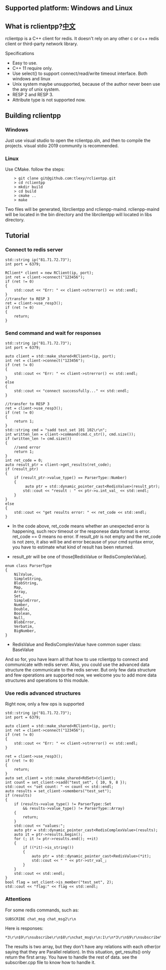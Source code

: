 Supported platform: Windows and Linux
--------------

What is rclientpp?[中文](https://leoxo.blog.csdn.net/article/details/123052886)
--------------

rclientpp is a C++ client for redis. It doesn't rely on any other c or c++ redis client or third-party network library.

Specifications

* Easy to use.
* C++ 11 require only.
* Use select() to support connect/read/write timeout interface. Both windows and linux
* Unix system maybe unsupported, because of the author never been use the any of unix system.
* RESP 2 and RESP 3.
* Attribute type is not supported now.

Building rclientpp
--------------

### Windows
Just use visual studio to open the rclientpp.sln, and then to compile the projects. visual stdio 2019 community is recommended.

### Linux
Use CMake. follow the steps:
```
    > git clone git@github.com:tlexy/rclientpp.git
    > cd rclientpp
    > mkdir build
    > cd build
    > cmake ..
    > make
```
Two files will be generated, librclientpp and rclienpp-maind.
rclienpp-maind will be located in the bin directory and the librclientpp will located in libs directory.

Tutorial
--------------
### Connect to redis server
```
std::string ip("81.71.72.73");
int port = 6379;

RClient* client = new RClient(ip, port);
int ret = client->connect("123456");
if (ret != 0)
{
	std::cout << "Err: " << client->strerror() << std::endl;
}
//transfer to RESP 3
ret = client->use_resp3();
if (ret != 0)
{
	return;
}
```
### Send command and wait for responses
```
std::string ip("81.71.72.73");
int port = 6379;

auto client = std::make_shared<RClient>(ip, port);
int ret = client->connect("123456");
if (ret != 0)
{
	std::cout << "Err: " << client->strerror() << std::endl;
}
else
{
	std::cout << "connect successfully..." << std::endl;
}

//transfer to RESP 3
ret = client->use_resp3();
if (ret != 0)
{
	return 1;
}
std::string cmd = "sadd test_set 101 102\r\n";
int written_len = client->command(cmd.c_str(), cmd.size());
if (written_len != cmd.size())
{
	//send error
	return 1;
}	
int ret_code = 0;
auto result_ptr = client->get_results(ret_code);
if (result_ptr)
{
	if (result_ptr->value_type() == ParserType::Number)
	{
		 auto ptr = std::dynamic_pointer_cast<RedisValue>(result_ptr);
		std::cout << "result : " << ptr->u.int_val_ << std::endl;
	}
}	
else
{
	std::cout << "get results error: " << ret_code << std::endl;
}

```
* In the code above, ret_code means whether an unexpected error is happening, such recv timeout or the responese data format is error. ret_code == 0 means no error.
If result_ptr is not empty and the ret_code is not zero, it also will be and error because of your cmd syntax error, you have to estimate what kind of result has been returned.

* result_ptr will be one of those[RedisValue or RedisComplexValue].
```
enum class ParserType
{
	NilValue,
	SimpleString,
	BlobString,
	Map,
	Array,
	Set,
	SimpleError,
	Number,
	Double,
	Boolean,
	Null,
	BlobError,
	Verbatim,
	BigNumber,
}
```

* RedisValue and RedisComplexValue have common super class: BaseValue

And so for, you have learn all that how to use rclientpp to connect and communicate with redis server. 
Also, you could use the advanced data structure the communicate to the redis server. But only few data structure and few operations are supported now, we welcome you to add more data structures and operations to this module.

### Use redis advanced structures
Right now, only a few ops is supported

```
std::string ip("81.71.72.73");
int port = 6379;

auto client = std::make_shared<RClient>(ip, port);
int ret = client->connect("123456");
if (ret != 0)
{
	std::cout << "Err: " << client->strerror() << std::endl;
}

ret = client->use_resp3();
if (ret != 0)
{
	return;
}
auto set_client = std::make_shared<RdSet>(client);
int count = set_client->sadd("test_set", { 10, 9, 8 });
std::cout << "set count: " << count << std::endl;
auto results = set_client->smembers("test_set");
if (results)
{
	if (results->value_type() != ParserType::Set
		&& results->value_type() != ParserType::Array)
	{
		return;
	}
	std::cout << "values:";
	auto ptr = std::dynamic_pointer_cast<RedisComplexValue>(results);
	auto it = ptr->results.begin();
	for (; it != ptr->results.end(); ++it)
	{
		if ((*it)->is_string())
		{
			auto ptr = std::dynamic_pointer_cast<RedisValue>(*it);
			std::cout << " " << ptr->str_val_;
		}
	}
	std::cout << std::endl;
}
bool flag = set_client->is_member("test_set", 2);
std::cout << "flag:" << flag << std::endl;

```

### Attentions
For some redis commands, such as:
```
SUBSCRIBE chat_msg chat_msg2\r\n
```
Here is responses:
```
*3\r\n$9\r\nsubscribe\r\n$8\r\nchat_msg\r\n:1\r\n*3\r\n$9\r\nsubscribe\r\n$9\r\nchat_msg2\r\n:2\r\n
```
The results is two array, but they don't have any relations with each other(or saying that they are Parallel relation). In this situation, get_results() only return the first array. You have to handle the rest of data. see the subscriber.cpp file to know how to handle it.


